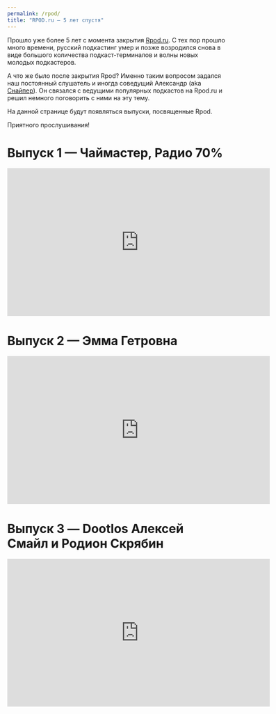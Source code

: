 ```yaml
---
permalink: /rpod/
title: "RPOD.ru — 5 лет спустя"
---
```


Прошло уже более 5 лет с момента закрытия [Rpod.ru](https://web.archive.org/web/20141225105326/http://rpod.ru/). С тех пор прошло много времени, русский подкастинг умер и позже возродился снова в виде большого количества подкаст-терминалов и волны новых молодых подкастеров.

А что же было после закрытия Rpod? Именно таким вопросом задался наш постоянный слушатель и иногда соведущий Александр (aka [Снайпер](https://t.me/sniper_rcmp)). Он связался с ведущими популярных подкастов на Rpod.ru и решил немного поговорить с ними на эту тему.

На данной странице будут появляться выпуски, посвященные Rpod.

Приятного прослушивания!


# Выпуск 1 — Чаймастер, Радио 70%
<iframe title="Rpod 5 лет спустя:  Чаймастер - Радио 70%" width="604" height="340" src="https://www.youtube.com/embed/91dFAkZF02A?feature=oembed" frameborder="0" allow="accelerometer; autoplay; clipboard-write; encrypted-media; gyroscope; picture-in-picture; web-share" referrerpolicy="strict-origin-when-cross-origin" allowfullscreen></iframe>

<br>

# Выпуск 2 — Эмма Гетровна
<iframe title="Эмма Гетровна - Rpod 5 лет спустя." width="604" height="340" src="https://www.youtube.com/embed/Ky4z01xEe8g?feature=oembed" frameborder="0" allow="accelerometer; autoplay; clipboard-write; encrypted-media; gyroscope; picture-in-picture; web-share" referrerpolicy="strict-origin-when-cross-origin" allowfullscreen></iframe>

<br>

# Выпуск 3 — Dootlos Алексей Смайл и Родион Скрябин
<iframe title="Dootlos Алексей Смайл и Родион Скрябин - Rpod 5 лет спустя." width="604" height="340" src="https://www.youtube.com/embed/rfd_rdgA94s?feature=oembed" frameborder="0" allow="accelerometer; autoplay; clipboard-write; encrypted-media; gyroscope; picture-in-picture; web-share" referrerpolicy="strict-origin-when-cross-origin" allowfullscreen></iframe>


